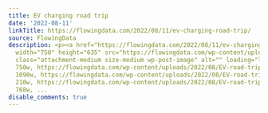 ```yaml
---
title: EV charging road trip
date: '2022-08-11'
linkTitle: https://flowingdata.com/2022/08/11/ev-charging-road-trip/
source: FlowingData
description: <p><a href="https://flowingdata.com/2022/08/11/ev-charging-road-trip/"><img
  width="750" height="635" src="https://flowingdata.com/wp-content/uploads/2022/08/EV-road-trip-750x635.png"
  class="attachment-medium size-medium wp-post-image" alt="" loading="lazy" srcset="https://flowingdata.com/wp-content/uploads/2022/08/EV-road-trip-750x635.png
  750w, https://flowingdata.com/wp-content/uploads/2022/08/EV-road-trip-1090x923.png
  1090w, https://flowingdata.com/wp-content/uploads/2022/08/EV-road-trip-210x178.png
  210w, https://flowingdata.com/wp-content/uploads/2022/08/EV-road-trip-768x651.png
  768w, ...
disable_comments: true
---
```

<p><a href="https://flowingdata.com/2022/08/11/ev-charging-road-trip/"><img width="750" height="635" src="https://flowingdata.com/wp-content/uploads/2022/08/EV-road-trip-750x635.png" class="attachment-medium size-medium wp-post-image" alt="" loading="lazy" srcset="https://flowingdata.com/wp-content/uploads/2022/08/EV-road-trip-750x635.png 750w, https://flowingdata.com/wp-content/uploads/2022/08/EV-road-trip-1090x923.png 1090w, https://flowingdata.com/wp-content/uploads/2022/08/EV-road-trip-210x178.png 210w, https://flowingdata.com/wp-content/uploads/2022/08/EV-road-trip-768x651.png 768w, ...